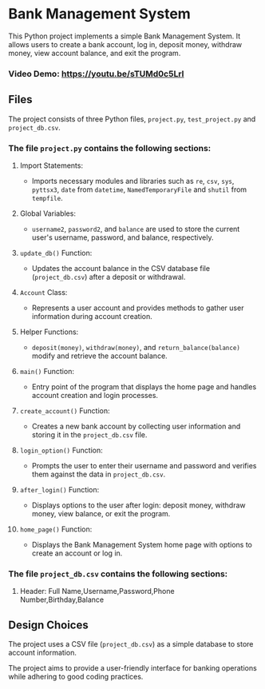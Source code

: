 # Bank Management System

This Python project implements a simple Bank Management System. It allows users to create a bank account, log in, deposit money, withdraw money, view account balance, and exit the program.

### Video Demo: https://youtu.be/sTUMd0c5LrI

## Files

The project consists of three Python files, `project.py`, `test_project.py` and `project_db.csv`.

### The file `project.py` contains the following sections:

1. Import Statements:
   - Imports necessary modules and libraries such as `re`, `csv`, `sys`, `pyttsx3`, `date` from `datetime`, `NamedTemporaryFile` and `shutil` from `tempfile`.

2. Global Variables:
   - `username2`, `password2`, and `balance` are used to store the current user's username, password, and balance, respectively.

3. `update_db()` Function:
   - Updates the account balance in the CSV database file (`project_db.csv`) after a deposit or withdrawal.

4. `Account` Class:
   - Represents a user account and provides methods to gather user information during account creation.

5. Helper Functions:
   - `deposit(money)`, `withdraw(money)`, and `return_balance(balance)` modify and retrieve the account balance.

6. `main()` Function:
   - Entry point of the program that displays the home page and handles account creation and login processes.

7. `create_account()` Function:
   - Creates a new bank account by collecting user information and storing it in the `project_db.csv` file.

8. `login_option()` Function:
   - Prompts the user to enter their username and password and verifies them against the data in `project_db.csv`.

9. `after_login()` Function:
   - Displays options to the user after login: deposit money, withdraw money, view balance, or exit the program.

10. `home_page()` Function:
    - Displays the Bank Management System home page with options to create an account or log in.

### The file `project_db.csv` contains the following sections:

1. Header: Full Name,Username,Password,Phone Number,Birthday,Balance

## Design Choices

The project uses a CSV file (`project_db.csv`) as a simple database to store account information.

The project aims to provide a user-friendly interface for banking operations while adhering to good coding practices.
